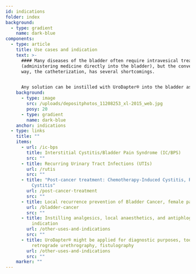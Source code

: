 ```yaml
---
id: indications
folder: index
background:
  - type: gradient
    name: dark-blue
components:
  - type: article
    title: Use cases and indication
    text: >-
      #### Many diseases of the bladder often require intravesical treatment
      (administering medicine directly into the bladder), but the conventional
      way, the catheterization, has several shortcomings.


      Any solution can be instilled with UroDapter® into the bladder assuming it has no adverse effect on the nearby tissues or organs. The device can be applied in the therapy of the following conditions:
    background:
      - type: image
        src: /uploads/depositphotos_11208253_xl-2015_web.jpg
        posy: 20
      - type: gradient
        name: dark-blue
    anchor: indications
  - type: links
    title: ""
    items:
      - url: /ic-bps
        title: Interstitial Cystitis/Bladder Pain Syndrome (IC/BPS)
        src: ""
      - title: Recurring Urinary Tract Infections (UTIs)
        url: /rutis
        src: ""
      - title: "Post-cancer treatment: Chemotherapy-Induced Cystitis, Radiation
          Cystitis"
        url: /post-cancer-treatment
        src: ""
      - title: Local recurrence prevention of Bladder Cancer, female patients
        url: /bladder-cancer
        src: ""
      - title: Instilling analgesics, local anaesthetics, and antiphlogistics for any
          indication
        url: /other-uses-and-indications
        src: ""
      - title: UroDapter® might be applied for diagnostic purposes, too – e.g.
          retrograde urethrography, fistulography
        url: /other-uses-and-indications
        src: ""
    marker: ""
---
```

